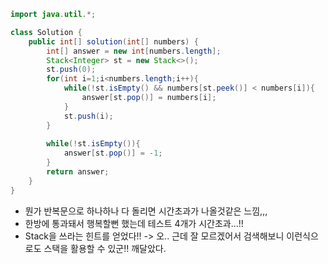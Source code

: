 ```java
import java.util.*;

class Solution {
    public int[] solution(int[] numbers) {
        int[] answer = new int[numbers.length];
        Stack<Integer> st = new Stack<>();
        st.push(0);
        for(int i=1;i<numbers.length;i++){
            while(!st.isEmpty() && numbers[st.peek()] < numbers[i]){
                answer[st.pop()] = numbers[i];
            }
            st.push(i);
        }
        
        while(!st.isEmpty()){
            answer[st.pop()] = -1;
        }
        return answer;
    }
}
```

- 뭔가 반복문으로 하나하나 다 돌리면 시간초과가 나올것같은 느낌,,,
- 한방에 통과돼서 행복할뻔 했는데 테스트 4개가 시간초과...!!
- Stack을 쓰라는 힌트를 얻었다!! -> 오.. 근데 잘 모르겠어서 검색해보니 이런식으로도 스택을 활용할 수 있군!! 깨달았다.  
